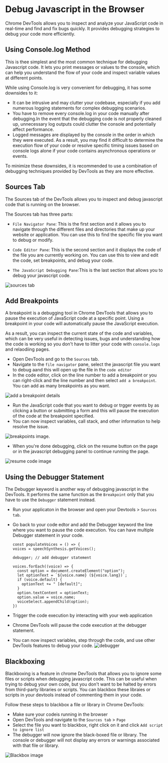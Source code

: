 # Debug Javascript in the Browser

Chrome DevTools allows you to inspect and analyze your JavaScript code in real-time and find and fix bugs quickly. It provides debugging strategies to debug your code more efficiently. 

## Using Console.log Method

This is thee simplest and the most common technique for debugging Javascript code. It lets you print messages or values to the console, which can help you understand the flow of your code and inspect variable values at different points.

While using Console.log is very convenient for debugging, it has some downsides to it:

- It can be intrusive and may clutter your codebase, especially if you add numerous logging statements for complex debugging scenarios.
- You have to remove every console.log in your code manually after debugging.In the event that the debugging code is not properly cleaned up, unnecessary log outputs could clutter the console and potentially affect performance.
- Logged messages are displayed by the console in the order in which they were executed. As a result, you may find it difficult to determine the execution flow of your code or resolve specific timing issues based on console logs alone if your code contains asynchronous operations or events.

To minimize these downsides, it is recommended to use a combination of debugging techniques provided by DevTools as they are more effective.


## Sources Tab
The Sources tab of the DevTools allows you to inspect and debug javascript code that is running on the browser.

The Sources tab has three parts:

- `File Navigator Pane`: This is the first section and it allows you to navigate through the different files and directories that make up your website or application. You can use this to find the specific file you want to debug or modify.

- `Code Editor Pane`: This is the second section and it displays the code of the file you are currently working on. You can use this to view and edit the code, set breakpoints, and debug your code.
  
- `The JavaScript Debugging Pane`:This is the last section that allows you to debug your javascript code. 
  
![sources tab](https://res.cloudinary.com/dharme/image/upload/v1684197203/screenshot-rocks_10_kfmqfo.png)

## Add Breakpoints

A breakpoint is a debugging tool in Chrome DevTools that allows you to pause the execution of JavaScript code at a specific point. Using a breakpoint in your code will automatically pause the JavaScript execution.

As a result, you can inspect the current state of the code and variables, which can be very useful in detecting issues, bugs and understanding how the code is working so you don't have to litter your code with `console.logs` and relaodiing pages.

- Open DevTools and go to the `Sources` tab.
- Navigate to the `file navigator` pane, select the javascript file you want to debug aand this will open up the file in the `code editor`
- In the code editor, click on the line number to add a breakpoint or you can right-click and the line number and then select `add a breakpoint`. You can add as many breakpoints as you want.

![add a breakpoint details](https://res.cloudinary.com/dharme/image/upload/v1684233801/add-breakpoint_ahipm8.png)
- Run the JavaScript code that you want to debug or trgger events by as clicking a button or submitting a form and this will pause the execution of the code at the breakpoint specified.
- You can now inspect variables, call stack, and other information to help resolve the issue.
  
![breakpoints image](https://res.cloudinary.com/dharme/image/upload/v1684233801/breakpoints_ojmgl1.png).

- When you're done debugging, click on the resume button on the page or in the javascript debugging panel to continue running the page.

![resume code image](https://res.cloudinary.com/dharme/image/upload/v1684235289/resume-code_vkkdnl.png)


## Using the Debugger Statement

The Debugger keyword is another way of debugging javascript in the DevTools. It performs the same function as the `Breakpoint` only that you have to use the `Debugger` statement instead.

- Run your applicaton in the browser and open your Devtools > `Sources tab`.
- Go back to your code edtor and add the Debugger keyword the line where you want to pause the code execution. You can have multiple Debugger statement in your code.
  
  ``` js{4}
  const populateVoices = () => {
  voices = speechSynthesis.getVoices();

  debugger; // add debugger statement

  voices.forEach((voice) => {
    const option = document.createElement("option");
    let optionText = `${voice.name} (${voice.lang})`;
    if (voice.default) {
      optionText += " [default]";
    }
    option.textContent = optionText;
    option.value = voice.name;
    voiceSelect.appendChild(option);
  })
- Trigger the code execution by interacting with your web application 

- Chrome DevTools will pause the code execution at the debugger statement.

- You can now inspect variables, step through the code, and use other DevTools features to debug your code.
![debugger](https://res.cloudinary.com/dharme/image/upload/v1684243556/debugger_dbgddf.png)


## Blackboxing

Blackboxing is a feature in chrome DevTools that allows you to ignore some files or scripts when debugging javascript code. This can be useful when trying to debug your own code, but you don't want to be halted by errors from third-party libraries or scripts. You can blackbox these libraies or scripts in your devtools instead of commenting them in your code.

Follow these steps to blackbox a file or library in Chrome DevTools:

- Make sure your codeis running in the browser
- Open DevTools and navigate to the `Sources tab` > `Page`
- Select the file you want to blackbox, right click on it and click `Add script to ignore list`
- The debugger will now ignore the black-boxed file or library. The console or debugger will not display any errors or warnings associated with that file or library.

![Blackbox image](https://res.cloudinary.com/dharme/image/upload/v1684221772/blackbox_facffs.png)


